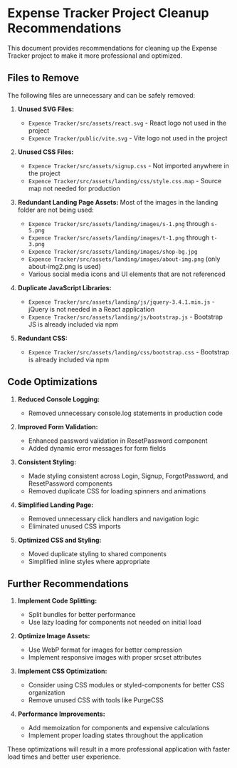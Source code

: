 # Expense Tracker Project Cleanup Recommendations

This document provides recommendations for cleaning up the Expense Tracker project to make it more professional and optimized.

## Files to Remove

The following files are unnecessary and can be safely removed:

1. **Unused SVG Files:**
   - `Expence Tracker/src/assets/react.svg` - React logo not used in the project
   - `Expence Tracker/public/vite.svg` - Vite logo not used in the project

2. **Unused CSS Files:**
   - `Expence Tracker/src/assets/signup.css` - Not imported anywhere in the project
   - `Expence Tracker/src/assets/landing/css/style.css.map` - Source map not needed for production

3. **Redundant Landing Page Assets:**
   Most of the images in the landing folder are not being used:
   - `Expence Tracker/src/assets/landing/images/s-1.png` through `s-5.png`
   - `Expence Tracker/src/assets/landing/images/t-1.png` through `t-3.png` 
   - `Expence Tracker/src/assets/landing/images/shop-bg.jpg`
   - `Expence Tracker/src/assets/landing/images/about-img.png` (only about-img2.png is used)
   - Various social media icons and UI elements that are not referenced

4. **Duplicate JavaScript Libraries:**
   - `Expence Tracker/src/assets/landing/js/jquery-3.4.1.min.js` - jQuery is not needed in a React application
   - `Expence Tracker/src/assets/landing/js/bootstrap.js` - Bootstrap JS is already included via npm

5. **Redundant CSS:**
   - `Expence Tracker/src/assets/landing/css/bootstrap.css` - Bootstrap is already included via npm

## Code Optimizations

1. **Reduced Console Logging:**
   - Removed unnecessary console.log statements in production code

2. **Improved Form Validation:**
   - Enhanced password validation in ResetPassword component
   - Added dynamic error messages for form fields

3. **Consistent Styling:**
   - Made styling consistent across Login, Signup, ForgotPassword, and ResetPassword components
   - Removed duplicate CSS for loading spinners and animations

4. **Simplified Landing Page:**
   - Removed unnecessary click handlers and navigation logic
   - Eliminated unused CSS imports

5. **Optimized CSS and Styling:**
   - Moved duplicate styling to shared components
   - Simplified inline styles where appropriate

## Further Recommendations

1. **Implement Code Splitting:**
   - Split bundles for better performance
   - Use lazy loading for components not needed on initial load

2. **Optimize Image Assets:**
   - Use WebP format for images for better compression
   - Implement responsive images with proper srcset attributes

3. **Implement CSS Optimization:**
   - Consider using CSS modules or styled-components for better CSS organization
   - Remove unused CSS with tools like PurgeCSS

4. **Performance Improvements:**
   - Add memoization for components and expensive calculations
   - Implement proper loading states throughout the application

These optimizations will result in a more professional application with faster load times and better user experience. 